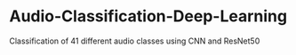 # Audio-Classification-Deep-Learning
Classification of 41 different audio classes using CNN and ResNet50
